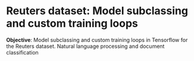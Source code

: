 # Reuters dataset: Model subclassing and custom training loops

__Objective__: Model subclassing and custom training loops in Tensorflow for the Reuters dataset. Natural language processing and document classification
